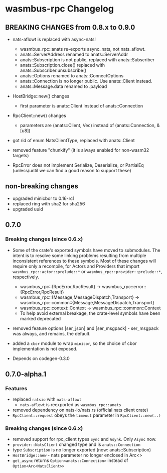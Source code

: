 # wasmbus-rpc Changelog

## BREAKING CHANGES from 0.8.x to 0.9.0

- nats-aflowt is replaced with async-nats!
  - wasmbus_rpc::anats re-exports async_nats, not nats_aflowt.
  - anats::ServerAddress renamed to anats::ServerAddr
  - anats::Subscription is not public, replaced with anats::Subscriber
  - anats::Subscription.close() replaced with anats::Subscriber.unsubscribe()
  - anats::Options renamed to anats::ConnectOptions
  - anats::Connection is no longer public. Use anats::Client instead.
  - anats::Message.data renamed to .payload
- HostBridge::new() changes
  - first parameter is anats::Client instead of anats::Connection
- RpcClient::new() changes 
  - parameters are (anats::Client, Vec<u8>) instead of (anats::Connection, &[u8])
- got rid of enum NatsClientType, replaced with anats::Client
- removed feature "chunkify" (it is always enabled for non-wasm32 targets)

- RpcError does not implement Serialize, Deserialize, or PartialEq
  (unless/until we can find a good reason to support these) 


## non-breaking changes
- upgraded minicbor to 0.16-rc1
- replaced ring with sha2 for sha256
- upgraded uuid


## 0.7.0

### Breaking changes (since 0.6.x)

- Some of the crate's exported symbols have moved to submodules. The intent is to resolve some linking problems
  resulting from multiple inconsistent references to these symbols.
  Most of these changes will require only a recompile, for Actors and Providers 
  that import `wasmbus_rpc::actor::prelude::*` or `wasmbus_rpc::provider::prelude::*`, respectively.
  - wasmbus_rpc::{RpcError,RpcResult} -> wasmbus_rpc::error::{RpcError,RpcResult}
  - wasmbus_rpc::{Message,MessageDispatch,Transport} -> wasmbus_rpc::common::{Message,MessageDispatch,Transport}
  - wasmbus_rpc::context::Context -> wasmbus_rpc::common::Context
  - To help avoid external breakage, the crate-level symbols have been marked deprecated
  
- removed feature options [ser_json] and [ser_msgpack] - ser_msgpack was always, and remains, the default.
- added a `cbor` module to wrap `minicor`, so the choice of cbor implementation is not exposed.
- Depends on codegen-0.3.0


## 0.7.0-alpha.1

### Features

- replaced `ratsio` with `nats-aflowt`
  - `nats-aflowt` is reexported as `wasmbus_rpc::anats`
- removed dependency on nats-io/nats.rs (official nats client crate)
- `RpcClient::request` obeys the `timeout` parameter in `RpcClient::new(..)`

### Breaking changes (since 0.6.x)

- removed support for rpc_client types `Sync` and `Asynk`. Only `Async` now.
- `provider::NatsClient` changed type and is `anats::Connection`
- type `Subscription` is no longer exported (now: anats::Subscription)
- `HostBridge::new` - nats parameter no longer enclosed in Arc<>
- `get_async` returns `Option<anats::Connection>` instead of `Option<Arc<NatsClient>>`
